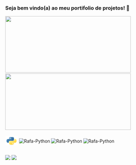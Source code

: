 ### Seja bem vindo(a) ao meu portifolio de projetos! 👋

<div>
  <img width = "400em" height="180em" src="https://github-readme-stats.vercel.app/api?username=samirmaciel&show_icons=true&theme=dark&include_all_commits=true&count_private=true&locale=pt-br"/>
  <img width = "400em" height="180em" src="https://github-readme-stats.vercel.app/api/top-langs/?username=samirmaciel&layout=compact&langs_count=7&theme=dark&locale=pt-br"/>
</div>
  <div style="display: inline_block"><br>
  <img align="center" alt="Rafa-Python" height="30" width="40" src="https://raw.githubusercontent.com/devicons/devicon/master/icons/python/python-original.svg">
  <img align="center" alt="Rafa-Python" height="30" width="40" src="https://cdn.jsdelivr.net/gh/devicons/devicon/icons/kotlin/kotlin-original.svg">
  <img align="center" alt="Rafa-Python" height="30" width="40" src="https://cdn.jsdelivr.net/gh/devicons/devicon/icons/java/java-original.svg">
    <img align="center" alt="Rafa-Python" height="30" width="40" src="https://cdn.jsdelivr.net/gh/devicons/devicon/icons/android/android-original.svg">
  </div>
  
   ##
  
  <div> 
  <a href = "mailto:samirmaciel.dev@gmail.com"><img src="https://img.shields.io/badge/-Gmail-%23333?style=for-the-badge&logo=gmail&logoColor=white" target="_blank"></a>
  <a href="https://www.linkedin.com/in/samir-maciel-b891661b7" target="_blank"><img src="https://img.shields.io/badge/-LinkedIn-%230077B5?style=for-the-badge&logo=linkedin&logoColor=white" target="_blank"></a> 
  
  
  
